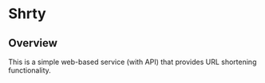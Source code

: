 # Shrty

## Overview
This is a simple web-based service (with API) that provides URL shortening functionality.